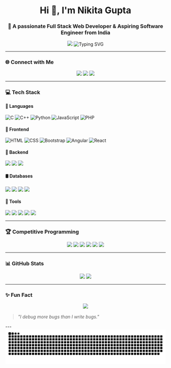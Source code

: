 <!-- Profile README -->

<h1 align="center">Hi 👋, I'm Nikita Gupta</h1>
<h3 align="center">🚀 A passionate Full Stack Web Developer & Aspiring Software Engineer from India</h3>

<div align="center">
  <img src="https://media.giphy.com/media/hvRJCLFzcasrR4ia7z/giphy.gif" width="40"/>
  <img src="https://readme-typing-svg.demolab.com?font=Fira+Code&duration=2000&pause=1000&center=true&vCenter=true&width=440&lines=CSE+Student;Full+Stack+Developer;DSA+Enthusiast;Learning+Everyday..." alt="Typing SVG"/>
</div>

---

### 🌐 Connect with Me

<p align="center">
  <a href="https://www.linkedin.com/in/nikita-gupta-790a54284/"><img src="https://img.shields.io/badge/LinkedIn-0A66C2?style=flat-square&logo=linkedin&logoColor=white"/></a>
  <a href="https://instagram.com/nikita.gupta06"><img src="https://img.shields.io/badge/Instagram-E4405F?style=flat-square&logo=instagram&logoColor=white"/></a>
  <a href="mailto:nikitagpt06@gmail.com"><img src="https://img.shields.io/badge/Gmail-D14836?style=flat-square&logo=gmail&logoColor=white"/></a>
</p>

---

### 💻 Tech Stack

#### 🧠 Languages
<p>
  <img src="https://img.icons8.com/color/48/c-programming.png" title="C"/>
  <img src="https://img.icons8.com/color/48/c-plus-plus-logo.png" title="C++"/>
  <img src="https://img.icons8.com/color/48/python.png" title="Python"/>
  <img src="https://img.icons8.com/color/48/javascript.png" title="JavaScript"/>
  <img src="https://img.icons8.com/offices/40/php-logo.png" title="PHP"/>
</p>

#### 🎨 Frontend
<p>
  <img src="https://img.icons8.com/color/48/html-5.png" title="HTML"/>
  <img src="https://img.icons8.com/color/48/css3.png" title="CSS"/>
  <img src="https://img.icons8.com/color/48/bootstrap.png" title="Bootstrap"/>
  <img src="https://img.icons8.com/color/48/angularjs.png" title="Angular"/>
  <img src="https://img.icons8.com/officel/48/react.png" title="React"/>
</p>

#### 🔧 Backend
<p>
  <img src="https://img.shields.io/badge/Node.js-339933?style=flat&logo=nodedotjs&logoColor=white" />
  <img src="https://img.shields.io/badge/Express.js-000000?style=flat&logo=express&logoColor=white" />
  <img src="https://img.shields.io/badge/Django-092E20?style=flat&logo=django&logoColor=white" />
</p>

#### 🛢️ Databases
<p>
  <img src="https://img.shields.io/badge/MySQL-005C84?style=flat&logo=mysql&logoColor=white" />
  <img src="https://img.shields.io/badge/MongoDB-47A248?style=flat&logo=mongodb&logoColor=white" />
  <img src="https://img.shields.io/badge/PostgreSQL-4169E1?style=flat&logo=postgresql&logoColor=white" />
  <img src="https://img.shields.io/badge/Oracle-F80000?style=flat&logo=oracle&logoColor=white" />
</p>

#### 🧰 Tools
<p>
  <img src="https://img.shields.io/badge/Git-F05032?style=flat&logo=git&logoColor=white" />
  <img src="https://img.shields.io/badge/GitHub-181717?style=flat&logo=github&logoColor=white" />
  <img src="https://img.shields.io/badge/VSCode-007ACC?style=flat&logo=visualstudiocode&logoColor=white" />
  <img src="https://img.shields.io/badge/Pandas-150458?style=flat&logo=pandas&logoColor=white" />
  <img src="https://img.shields.io/badge/Photoshop-31A8FF?style=flat&logo=adobephotoshop&logoColor=white" />
</p>

---

### 🏆 Competitive Programming

<p align="center">
  <a href="https://github.com/nikita-gupta-19"><img src="https://img.shields.io/badge/GitHub-100000?style=flat-square&logo=github&logoColor=white"/></a>
  <a href="https://www.codechef.com/users/gaze_scene_26"><img src="https://img.shields.io/badge/CodeChef-5B4638?style=flat-square&logo=codechef&logoColor=white"/></a>
  <a href="https://leetcode.com/nikita_gupta_19"><img src="https://img.shields.io/badge/LeetCode-FFA116?style=flat-square&logo=leetcode&logoColor=black"/></a>
  <a href="https://www.hackerrank.com/@nikitagpt06"><img src="https://img.shields.io/badge/HackerRank-2EC866?style=flat-square&logo=hackerrank&logoColor=white"/></a>
  <a href="https://codeforces.com/profile/nikitagpt06"><img src="https://img.shields.io/badge/Codeforces-1F8ACB?style=flat-square&logo=codeforces&logoColor=white"/></a>
  <a href="https://auth.geeksforgeeks.org/user/nikitazu5k"><img src="https://img.shields.io/badge/GFG-14A800?style=flat-square&logo=geeksforgeeks&logoColor=white"/></a>
</p>

---

### 📊 GitHub Stats

<div align="center">
  <img src="https://github-readme-stats.vercel.app/api?username=nikita-gupta-19&show_icons=true&theme=radical" height="160" />
  <img src="https://github-readme-stats.vercel.app/api/top-langs/?username=nikita-gupta-19&layout=compact&theme=radical" height="160" />
</div>

---

### ✨ Fun Fact

<p align="center">
  <img src="https://media.giphy.com/media/v1.Y2lkPTc5MGI3NjExNjdhc3l6amN6a2tjYTF6aHFvdXh6Y2NwcGNnaDhlM3RkZTZkZ2F1MyZlcD12MV9naWZzX3NlYXJjaCZjdD1n/Ll22OhMLAlVDb8UQWe/giphy.gif" width="300" />
</p>

> *"I debug more bugs than I write bugs."*

---<picture>
  <source
    media="(prefers-color-scheme: dark)"
    srcset="https://raw.githubusercontent.com/platane/snk/output/github-contribution-grid-snake-dark.svg"
  />
  <source
    media="(prefers-color-scheme: light)"
    srcset="https://raw.githubusercontent.com/platane/snk/output/github-contribution-grid-snake.svg"
  />
  <img
    alt="github contribution grid snake animation"
    src="https://raw.githubusercontent.com/platane/snk/output/github-contribution-grid-snake.svg"
  />
</picture>
